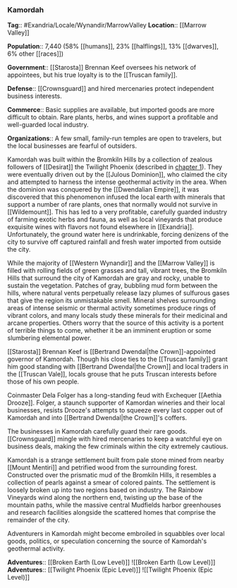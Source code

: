 ### Kamordah
**Tag**:: #Exandria/Locale/Wynandir/MarrowValley
**Location**:: [[Marrow Valley]]

**Population**:: 7,440 (58% [[humans]], 23% [[halflings]], 13% [[dwarves]], 6% other [[races]])

**Government**:: [[Starosta]] Brennan Keef oversees his network of appointees, but his true loyalty is to the [[Truscan family]].

**Defense**:: [[Crownsguard]] and hired mercenaries protect independent business interests.

**Commerce**:: Basic supplies are available, but imported goods are more difficult to obtain. Rare plants, herbs, and wines support a profitable and well-guarded local industry.

**Organizations**:: A few small, family-run temples are open to travelers, but the local businesses are fearful of outsiders.

Kamordah was built within the Bromkiln Hills by a collection of zealous followers of [[Desirat]] the Twilight Phoenix (described in [chapter 1](https://www.dndbeyond.com/sources/egtw/story-of-[[wildemount]]#DesirattheTwilightPhoenix "chapter 1")). They were eventually driven out by the [[Julous Dominion]], who claimed the city and attempted to harness the intense geothermal activity in the area. When the dominion was conquered by the [[Dwendalian Empire]], it was discovered that this phenomenon infused the local earth with minerals that support a number of rare plants, ones that normally would not survive in [[Wildemount]]. This has led to a very profitable, carefully guarded industry of farming exotic herbs and fauna, as well as local vineyards that produce exquisite wines with flavors not found elsewhere in [[Exandria]]. Unfortunately, the ground water here is undrinkable, forcing denizens of the city to survive off captured rainfall and fresh water imported from outside the city.

While the majority of [[Western Wynandir]] and the [[Marrow Valley]] is filled with rolling fields of green grasses and tall, vibrant trees, the Bromkiln Hills that surround the city of Kamordah are gray and rocky, unable to sustain the vegetation. Patches of gray, bubbling mud form between the hills, where natural vents perpetually release lazy plumes of sulfurous gases that give the region its unmistakable smell. Mineral shelves surrounding areas of intense seismic or thermal activity sometimes produce rings of vibrant colors, and many locals study these minerals for their medicinal and arcane properties. Others worry that the source of this activity is a portent of terrible things to come, whether it be an imminent eruption or some slumbering elemental power.

[[Starosta]] Brennan Keef is [[Bertrand Dwendal|the Crown]]-appointed governor of Kamordah. Though his close ties to the [[Truscan family]] grant him good standing with [[Bertrand Dwendal|the Crown]] and local traders in the [[Truscan Vale]], locals grouse that he puts Truscan interests before those of his own people.

Coinmaster Dela Folger has a long-standing feud with Exchequer [[Aethia Drooze]]. Folger, a staunch supporter of Kamordan wineries and their local businesses, resists Drooze's attempts to squeeze every last copper out of Kamordah and into [[Bertrand Dwendal|the Crown]]'s coffers.

The businesses in Kamordah carefully guard their rare goods. [[Crownsguard]] mingle with hired mercenaries to keep a watchful eye on business deals, making the few criminals within the city extremely cautious.

Kamordah is a strange settlement built from pale stone mined from nearby [[Mount Mentiri]] and petrified wood from the surrounding forest. Constructed over the prismatic mud of the Bromkiln Hills, it resembles a collection of pearls against a smear of colored paints. The settlement is loosely broken up into two regions based on industry. The Rainbow Vineyards wind along the northern end, twisting up the base of the mountain paths, while the massive central Mudfields harbor greenhouses and research facilities alongside the scattered homes that comprise the remainder of the city.

Adventurers in Kamordah might become embroiled in squabbles over local goods, politics, or speculation concerning the source of Kamordah's geothermal activity.

**Adventures**:: [[Broken Earth (Low Level)]]
![[Broken Earth (Low Level)]]
**Adventures**:: [[Twilight Phoenix (Epic Level)]]
![[Twilight Phoenix (Epic Level)]]